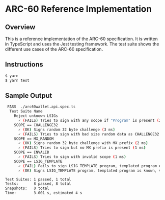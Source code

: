 # ARC-60 Reference Implementation

## Overview

This is a reference implementation of the ARC-60 specification. It is written in TypeScript and uses the Jest testing framework.
The test suite shows the different use cases of the ARC-60 specification.

## Instructions

```bash
$ yarn
$ yarn test
```

## Sample Output

```bash
 PASS  ./arc60wallet.api.spec.ts
  Test Suite Name
    Reject unknown LSIGs
      ✓ (FAILS) Tries to sign with any scope if "Program" is present (34 ms)
    SCOPE == CHALLENGE32
      ✓ (OK) Signs random 32 byte challenge (3 ms)
      ✓ (FAILS) Tries to sign with bad size random data as CHALLENGE32 (1 ms)
    SCOPE == MX_RANDOM
      ✓ (OK) Signs random 32 byte challenge with MX prefix (2 ms)
      ✓ (FAILS) Tries to sign but no MX prefix is present (1 ms)
    SCOPE == INVALID
      ✓ (FAILS) Tries to sign with invalid scope (1 ms)
    SCOPE == LSIG_TEMPLATE
      ✓ (FAIL) Fails to sign LSIG_TEMPLATE program, templated program doesnt match known hashes (74 ms)
      ✓ (OK) Signs LSIG_TEMPLATE program, templated program is known, values replaced and signature produced (1026 ms)

Test Suites: 1 passed, 1 total
Tests:       8 passed, 8 total
Snapshots:   0 total
Time:        3.001 s, estimated 4 s
```